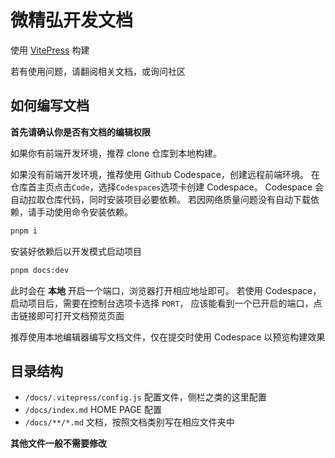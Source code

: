 # 微精弘开发文档

使用 [VitePress](https://vitepress.dev) 构建

若有使用问题，请翻阅相关文档，或询问社区

## 如何编写文档

**首先请确认你是否有文档的编辑权限**

如果你有前端开发环境，推荐 clone 仓库到本地构建。

如果没有前端开发环境，推荐使用 Github Codespace，创建远程前端环境。
在仓库首主页点击`Code`，选择`Codespaces`选项卡创建 Codespace。
Codespace 会自动拉取仓库代码，同时安装项目必要依赖。
若因网络质量问题没有自动下载依赖，请手动使用命令安装依赖。

```bash
pnpm i
```

安装好依赖后以开发模式启动项目

```bash
pnpm docs:dev
```

此时会在 **本地** 开启一个端口，浏览器打开相应地址即可。
若使用 Codespace，启动项目后，需要在控制台选项卡选择 `PORT`，
应该能看到一个已开启的端口，点击链接即可打开文档预览页面

推荐使用本地编辑器编写文档文件，仅在提交时使用 Codespace 以预览构建效果
  

## 目录结构

- `/docs/.vitepress/config.js` 配置文件，侧栏之类的这里配置
- `/docs/index.md` HOME PAGE 配置
- `/docs/**/*.md` 文档，按照文档类别写在相应文件夹中

**其他文件一般不需要修改**

